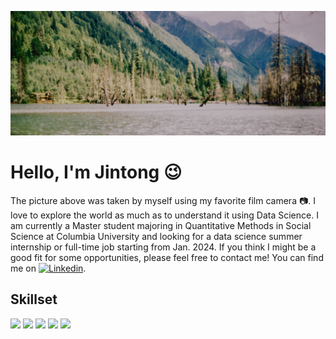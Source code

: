 ![header](readme_header.jpg)
# Hello, I'm Jintong :wink: 
The picture above was taken by myself using my favorite film camera :camera:. I love to explore the world as much as to understand it using Data Science. I am currently a Master student majoring in Quantitative Methods in Social Science at Columbia University and looking for a data science summer internship or full-time job starting from Jan. 2024. If you think I might be a good fit for some opportunities, please feel free to contact me! You can find me on [![Linkedin](https://i.stack.imgur.com/gVE0j.png)](https://www.linkedin.com/in/jintong-yu/).  

## Skillset
![](https://img.shields.io/badge/Code-Python-informational?style=flat&logo=python&logoColor=white&color=2bbc8a)
![](https://img.shields.io/badge/Code-R-informational?style=flat&logo=r&logoColor=white&color=2bbc8a)
![](https://img.shields.io/badge/Code-SQL-informational?style=flat&logo=sql&logoColor=white&color=2bbc8a)
![](https://img.shields.io/badge/Tool-Tableau-informational?style=flat&logo=tableau&logoColor=white&color=2bbc8a)
![](https://img.shields.io/badge/Tool-PowerBI-informational?style=flat&logo=powerbi&logoColor=white&color=2bbc8a)
<!--
**jintong-yu/jintong-yu** is a ✨ _special_ ✨ repository because its `README.md` (this file) appears on your GitHub profile.

Here are some ideas to get you started:

- 🔭 I’m currently working on ...
- 🌱 I’m currently learning ...
- 👯 I’m looking to collaborate on ...
- 🤔 I’m looking for help with ...
- 💬 Ask me about ...
- 📫 How to reach me: ...
- 😄 Pronouns: ...
- ⚡ Fun fact: ...
-->

